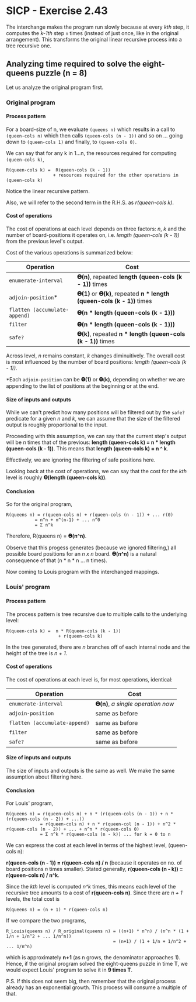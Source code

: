 # SICP - Exercise 2.43

The interchange makes the program run slowly because at every _kth_ step, it computes the _k-1th_ step `n` times (instead of just once, like in the original arrangement). This transforms the original linear recursive process into a tree recursive one.

## Analyzing time required to solve the eight-queens puzzle (n = 8)

Let us analyze the original program first.

### Original program

#### Process pattern

For a board-size of n, we evaluate `(queens n)` which results in a call to `(queen-cols n)` which then calls `(queen-cols (n - 1))` and so on ... going down to `(queen-cols 1)` and finally, to `(queen-cols 0)`.

We can say that for any k in 1...n, the resources required for computing `(queen-cols k)`,

    R(queen-cols k) =  R(queen-cols (k - 1))
                      + resources required for the other operations in (queen-cols k)

Notice the linear recursive pattern. 

Also, we will refer to the second term in the R.H.S. as _r(queen-cols k)_.

#### Cost of operations

The cost of operations at each level depends on three factors: *n*, *k* and the number of board-positions it operates on, i.e. *length (queen-cols (k - 1))* from the previous level's output.

Cost of the various operations is summarized below:

| Operation                         | Cost            |
| --------------------------------- | --------------  |
| `enumerate-interval`              |   __𝚹(n)__, repeated __length (queen-cols (k - 1))__ times |
| `adjoin-position`*                |   __𝚹(1)__ or __𝚹(k)__, repeated __n * length (queen-cols (k - 1))__ times  |
| `flatten (accumulate-append)`     |   __𝚹(n * length (queen-cols (k - 1)))__  |
| `filter`                          |   __𝚹(n * length (queen-cols (k - 1)))__  |
| `safe?`                           |   __𝚹(k)__, repeated __n * length (queen-cols (k - 1))__ times |


Across level, _n_ remains constant, _k_ changes diminuitively. The overall cost is most influenced by the number of board positions: *length (queen-cols (k - 1))*.

*Each `adjoin-position` can be __𝚹(1)__ or __𝚹(k)__, depending on whether we are appending to the list of positions at the beginning or at the end.

#### Size of inputs and outputs

While we can't predict how many positions will be filtered out by the `safe?` predicate for a given _n_ and _k_, we can assume that the size of the filtered output is roughly proportional to the input. 

Proceeding with this assumption, we can say that the current step's output will be _n_ times that of the previous: **length (queen-cols k) = n * length (queen-cols (k - 1))**.
This means that **length (queen-cols k) = n ^ k**.

Effectively, we are ignoring the filtering of safe positions here.

Looking back at the cost of operations, we can say that the cost for the _kth_ level is roughly __𝚹(length (queen-cols k))__.

#### Conclusion

So for the original program, 

 ```
R(queens n) = r(queen-cols n) + r(queen-cols (n - 1)) + ... r(0)
            = n^n + n^(n-1) + ... n^0
            = Σ n^k
```
Therefore, R(queens n) = __𝚹(n^n)__.

Observe that this progess generates (because we ignored filtering,) all possible board positions for an _n x n_ board. __𝚹(n^n)__ is a natural consequence of that (n * n * n ... n times).

Now coming to Louis program with the interchanged mappings.

### Louis' program

#### Process pattern

The process pattern is tree recursive due to multiple calls to the underlying level:

    R(queen-cols k) =  n * R(queen-cols (k - 1))
                        + r(queen-cols k)

In the tree generated, there are _n_ branches off of each internal node and the height of the tree is _n + 1_.

#### Cost of operations

The cost of operations at each level is, for most operations, identical:

| Operation                         | Cost            |
| --------------------------------- | --------------  |
| `enumerate-interval`              |   __𝚹(n)__, *a single operation now* |
| `adjoin-position`                 |   same as before |
| `flatten (accumulate-append)`     |   same as before  |
| `filter`                          |   same as before  |
| `safe?`                           |   same as before |

#### Size of inputs and outputs

The size of inputs and outputs is the same as well. We make the same assumption about filtering here.

#### Conclusion

For Louis' program,

```
R(queens n) = r(queen-cols n) + n * (r(queen-cols (n - 1)) + n * (r(queen-cols (n - 2)) + ...))
             = r(queen-cols n) + n * r(queen-col (n - 1)) + n^2 * r(queen-cols (n - 2)) + ... + n^n * r(queen-cols 0)
             = Σ n^k * r(queen-cols (n - k)) ... for k = 0 to n
```

We can express the cost at each level in terms of the highest level, (queen-cols n):

__r(queen-cols (n - 1)) = r(queen-cols n) / n__ (because it operates on no. of board positions _n_ times smaller). Stated generally, __r(queen-cols (n - k)) = r(queen-cols n) / n^k__. 

Since the _kth_ level is computed _n^k_ times, this means each level of the recursive tree amounts to a cost of __r(queen-cols n)__. Since there are _n + 1_ levels, the total cost is
```
R(queens n) = (n + 1) * r(queen-cols n)
```

If we compare the two programs,
```
R_Louis(queens n) / R_original(queens n) = ((n+1) * n^n) / (n^n * (1 + 1/n + 1/n^2 + ... 1/n^n)) 
                                         = (n+1) / (1 + 1/n + 1/n^2 + ... 1/n^n)
```
which is approximately __n+1__ (as n grows, the denominator approaches 1). Hence, if the original program solved the eight-queens puzzle in time __T__, we would expect Louis' program to solve it in __9 times T__.

P.S. If this does not seem big, then remember that the original process already has an exponential growth. This process will consume a multiple of that.
